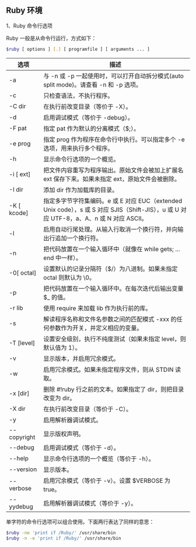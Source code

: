 ## Ruby 环境

1、Ruby 命令行选项

Ruby 一般是从命令行运行，方式如下：

```bash
$ruby [ options ] [.] [ programfile ] [ arguments ... ]
```

| 选项        | 描述                                                                                                                                     |
| ----------- | ---------------------------------------------------------------------------------------------------------------------------------------- |
| -a          | 与 -n 或 -p 一起使用时，可以打开自动拆分模式(auto split mode)。请查看 -n 和 -p 选项。                                                    |
| -c          | 只检查语法，不执行程序。                                                                                                                 |
| -C dir      | 在执行前改变目录（等价于 -X）。                                                                                                          |
| -d          | 启用调试模式（等价于 -debug）。                                                                                                          |
| -F pat      | 指定 pat 作为默认的分离模式（\$;）。                                                                                                     |
| -e prog     | 指定 prog 作为程序在命令行中执行。可以指定多个 -e 选项，用来执行多个程序。                                                               |
| -h          | 显示命令行选项的一个概览。                                                                                                               |
| -i [ ext]   | 把文件内容重写为程序输出。原始文件会被加上扩展名 ext 保存下来。如果未指定 ext，原始文件会被删除。                                        |
| -I dir      | 添加 dir 作为加载库的目录。                                                                                                              |
| -K [ kcode] | 指定多字节字符集编码。e 或 E 对应 EUC（extended Unix code），s 或 S 对应 SJIS（Shift-JIS），u 或 U 对应 UTF-8，a、A、n 或 N 对应 ASCII。 |
| -l          | 启用自动行尾处理。从输入行取消一个换行符，并向输出行追加一个换行符。                                                                     |
| -n          | 把代码放置在一个输入循环中（就像在 while gets; ... end 中一样）。                                                                        |
| -0[ octal]  | 设置默认的记录分隔符（\$/）为八进制。如果未指定 octal 则默认为 \0。                                                                      |
| -p          | 把代码放置在一个输入循环中。在每次迭代后输出变量 \$\_ 的值。                                                                             |
| -r lib      | 使用 require 来加载 lib 作为执行前的库。                                                                                                 |
| -s          | 解读程序名称和文件名参数之间的匹配模式 -xxx 的任何参数作为开关，并定义相应的变量。                                                       |
| -T [level]  | 设置安全级别，执行不纯度测试（如果未指定 level，则默认值为 1）。                                                                         |
| -v          | 显示版本，并启用冗余模式。                                                                                                               |
| -w          | 启用冗余模式。如果未指定程序文件，则从 STDIN 读取。                                                                                      |
| -x [dir]    | 删除 #!ruby 行之前的文本。如果指定了 dir，则把目录改变为 dir。                                                                           |
| -X dir      | 在执行前改变目录（等价于 -C）。                                                                                                          |
| -y          | 启用解析器调试模式。                                                                                                                     |
| --copyright | 显示版权声明。                                                                                                                           |
| --debug     | 启用调试模式（等价于 -d）。                                                                                                              |
| --help      | 显示命令行选项的一个概览（等价于 -h）。                                                                                                  |
| --version   | 显示版本。                                                                                                                               |
| --verbose   | 启用冗余模式（等价于 -v）。设置 \$VERBOSE 为 true。                                                                                      |
| --yydebug   | 启用解析器调试模式（等价于 -y）。                                                                                                        |

单字符的命令行选项可以组合使用。下面两行表达了同样的意思：

```bash
$ruby -ne 'print if /Ruby/' /usr/share/bin
$ruby -n -e 'print if /Ruby/' /usr/share/bin
```
